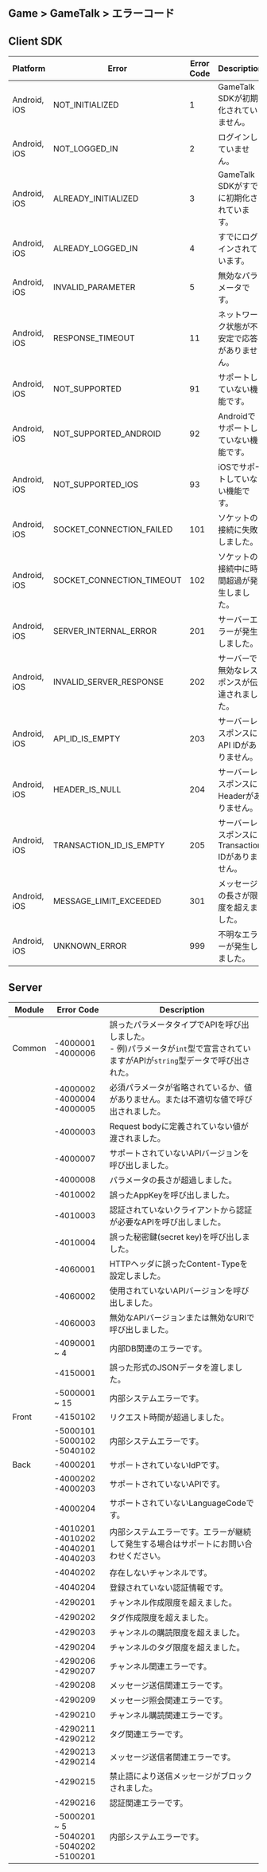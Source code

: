 ## Game > GameTalk > エラーコード

## Client SDK

| Platform           | Error                                    | Error Code | Description                              |
| ------------------ | ---------------------------------------- | ---------- | ---------------------------------------- |
| Android, iOS | NOT_INITIALIZED | 1 | GameTalk SDKが初期化されていません。 |
| Android, iOS | NOT_LOGGED_IN | 2 | ログインしていません。 |
| Android, iOS | ALREADY_INITIALIZED | 3 | GameTalk SDKがすでに初期化されています。  |
| Android, iOS | ALREADY_LOGGED_IN | 4 | すでにログインされています。 |
| Android, iOS | INVALID_PARAMETER | 5 | 無効なパラメータです。 |
| Android, iOS | RESPONSE_TIMEOUT | 11 | ネットワーク状態が不安定で応答がありません。 |
| Android, iOS | NOT_SUPPORTED | 91 | サポートしていない機能です。 |
| Android, iOS | NOT_SUPPORTED_ANDROID | 92 | Androidでサポートしていない機能です。 |
| Android, iOS | NOT_SUPPORTED_IOS | 93 | iOSでサポートしていない機能です。 |
| Android, iOS | SOCKET_CONNECTION_FAILED | 101 | ソケットの接続に失敗しました。 |
| Android, iOS | SOCKET_CONNECTION_TIMEOUT | 102 | ソケットの接続中に時間超過が発生しました。 |
| Android, iOS | SERVER_INTERNAL_ERROR | 201 | サーバーエラーが発生しました。 |
| Android, iOS | INVALID_SERVER_RESPONSE | 202 | サーバーで無効なレスポンスが伝達されました。 |
| Android, iOS | API_ID_IS_EMPTY | 203 | サーバーレスポンスにAPI IDがありません。 |
| Android, iOS | HEADER_IS_NULL | 204 | サーバーレスポンスにHeaderがありません。 |
| Android, iOS | TRANSACTION_ID_IS_EMPTY | 205 | サーバーレスポンスにTransaction IDがありません。 |
| Android, iOS | MESSAGE_LIMIT_EXCEEDED | 301 | メッセージの長さが限度を超えました。  |
| Android, iOS | UNKNOWN_ERROR | 999 | 不明なエラーが発生しました。 |

## Server
| Module  | Error Code            | Description                              |
| ------- | --------------------- | ---------------------------------------- |
| Common  | -4000001<br/>-4000006 | 誤ったパラメータタイプでAPIを呼び出しました。<br/>- 例)パラメータが`int`型で宣言されていますがAPIが`string`型データで呼び出された。|
|         | -4000002<br/>-4000004<br>-4000005 | 必須パラメータが省略されているか、値がありません。または不適切な値で呼び出されました。|
|         | -4000003              | Request bodyに定義されていない値が渡されました。|
|         | -4000007              | サポートされていないAPIバージョンを呼び出しました。|
|         | -4000008              | パラメータの長さが超過しました。|
|         | -4010002              | 誤ったAppKeyを呼び出しました。|
|         | -4010003              | 認証されていないクライアントから認証が必要なAPIを呼び出しました。|
|         | -4010004              | 誤った秘密鍵(secret key)を呼び出しました。|
|         | -4060001              | HTTPヘッダに誤ったContent-Typeを設定しました。|
|         | -4060002              | 使用されていないAPIバージョンを呼び出しました。|
|         | -4060003              | 無効なAPIバージョンまたは無効なURIで呼び出しました。|
|         | -4090001 ~ 4          | 内部DB関連のエラーです。|
|         | -4150001              | 誤った形式のJSONデータを渡しました。|
|         | -5000001 ~ 15         | 内部システムエラーです。|
| Front   | -4150102              | リクエスト時間が超過しました。|
|         | -5000101<br/>-5000102<br/>-5040102 | 内部システムエラーです。|
| Back    | -4000201              | サポートされていないIdPです。|
|         | -4000202<br/>-4000203 | サポートされていないAPIです。|
|         | -4000204              | サポートされていないLanguageCodeです。|
|         | -4010201<br/>-4010202<br/>-4040201<br/>-4040203 | 内部システムエラーです。エラーが継続して発生する場合はサポートにお問い合わせください。|
|         | -4040202              | 存在しないチャンネルです。|
|         | -4040204              | 登録されていない認証情報です。|
|         | -4290201              | チャンネル作成限度を超えました。|
|         | -4290202              | タグ作成限度を超えました。|
|         | -4290203              | チャンネルの購読限度を超えました。|
|         | -4290204              | チャンネルのタグ限度を超えました。|
|         | -4290206<br/>-4290207 | チャンネル関連エラーです。|
|         | -4290208              | メッセージ送信関連エラーです。|
|         | -4290209              | メッセージ照会関連エラーです。|
|         | -4290210              | チャンネル購読関連エラーです。|
|         | -4290211<br/>-4290212 | タグ関連エラーです。|
|         | -4290213<br/>-4290214 | メッセージ送信者関連エラーです。|
|         | -4290215              | 禁止語により送信メッセージがブロックされました。|
|         | -4290216              | 認証関連エラーです。|
|         | -5000201 ~ 5<br/>-5040201<br/>-5040202<br/>-5100201 | 内部システムエラーです。|
